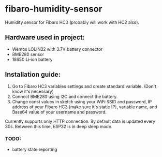 # fibaro-humidity-sensor

Humidity sensor for Fibaro HC3 (probably will work with HC2 also).

## Hardware used in project:
- Wemos LOLIN32 with 3.7V battery connector
- BME280 sensor
- 18650 Li-ion battery

## Installation guide:
1. Go to Fibaro HC3 variables settings and create standard variable. (Don't know it's necessary)
2. Connect BME280 using I2C and connect the battery.
3. Change const values in sketch using your WiFi SSID and password, IP address of your Fibaro HC3 (make sure it's static IP), variable name, and Base64 value of your username and password.

Currently supports only HTTP connection.
By default data is updated every 30s. Between this time, ESP32 is in deep sleep mode.

### TODO:
- battery state reporting
